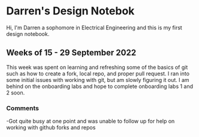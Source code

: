 # Darren's Design Notebok

Hi, I'm Darren a sophomore in Electrical Engineering and this is my first design notebook.

## Weeks of 15 - 29 September 2022

This week was spent on learning and refreshing some of the basics of git such as how to create a fork, local repo, and proper pull request. I ran into some initial issues with working with git, but am slowly figuring it out. I am behind on the onboarding labs and hope to complete onboarding labs 1 and 2 soon.

### Comments
-Got quite busy at one point and was unable to follow up for help on working with github forks and repos
